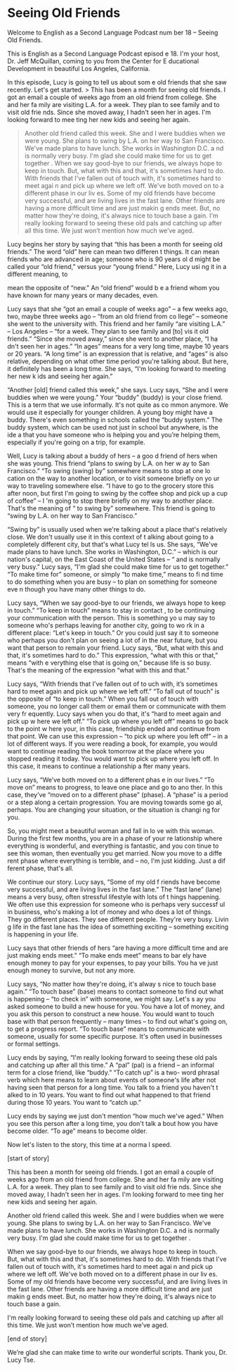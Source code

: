 # Seeing Old Friends

Welcome to English as a Second Language Podcast num ber 18 – Seeing Old Friends.

This is English as a Second Language Podcast episod e 18. I'm your host, Dr. Jeff McQuillan, coming to you from the Center for E ducational Development in beautiful Los Angeles, California.

In this episode, Lucy is going to tell us about som e old friends that she saw recently. Let's get started.  > This has been a month for seeing old friends. I got  an email a couple of weeks ago from an old friend from college. She and her fa mily are visiting L.A. for a week. They plan to see family and to visit old frie nds. Since she moved away, I hadn't seen her in ages. I'm looking forward to mee ting her new kids and seeing her again.
> Another old friend called this week. She and I were  buddies when we were young. She plans to swing by L.A. on her way to San  Francisco. We've made plans to have lunch. She works in Washington D.C. a nd is normally very busy. I'm glad she could make time for us to get together .
> When we say good-bye to our friends, we always hope  to keep in touch. But, what with this and that, it's sometimes hard to do. With friends that I've fallen out of touch with, it's sometimes hard to meet agai n and pick up where we left off. We've both moved on to a different phase in our liv es. Some of my old friends have become very successful, and are living lives in the fast lane. Other friends are having a more difficult time and are just makin g ends meet. But, no matter how they're doing, it's always nice to touch base a gain.
> I'm really looking forward to seeing these old pals  and catching up after all this time. We just won’t mention how much we’ve aged.

Lucy begins her story by saying that “this has been  a month for seeing old friends.” The word “old” here can mean two differen t things. It can mean friends who are advanced in age; someone who is 90 years ol d might be called your “old friend,” versus your “young friend.” Here, Lucy usi ng it in a different meaning, to

mean the opposite of “new.” An “old friend” would b e a friend whom you have known for many years or many decades, even.

Lucy says that she “got an email a couple of weeks ago” – a few weeks ago, two, maybe three weeks ago – “from an old friend from co llege” – someone she went to the university with. This friend and her family “are visiting L.A.” – Los Angeles – “for a week. They plan to see family and [to] vis it old friends.” “Since she moved away,” since she went to another place, “I ha dn't seen her in ages.” “In ages” means for a very long time, maybe 10 years or  20 years. “A long time” is an expression that is relative, and “ages” is also relative, depending on what other time period you're talking about. But here, it definitely has been a long time. She says, “I'm looking forward to meeting her new k ids and seeing her again.”

“Another [old] friend called this week,” she says. Lucy says, “She and I were buddies when we were young.” Your “buddy” (buddy) is your close friend. This is a term that we use informally. It's not quite as co mmon anymore. We would use it especially for younger children. A young boy might have a buddy. There's even something in schools called the “buddy system.” The  buddy system, which can be used not just in school but anywhere, is the ide a that you have someone who is helping you and you’re helping them, especially if you're going on a trip, for example.

Well, Lucy is talking about a buddy of hers – a goo d friend of hers when she was young. This friend “plans to swing by L.A. on her w ay to San Francisco.” “To swing (swing) by” somewhere means to stop at one lo cation on the way to another location, or to visit someone briefly on yo ur way to traveling somewhere else. “I have to go to the grocery store this after noon, but first I'm going to swing by the coffee shop and pick up a cup of coffee” – I 'm going to stop there briefly on my way to another place. That's the meaning of “ to swing by” somewhere. This friend is going to “swing by L.A. on her way to San Francisco.”

“Swing by” is usually used when we're talking about  a place that's relatively close. We don't usually use it in this context of t alking about going to a completely different city, but that's what Lucy tel ls us. She says, “We've made plans to have lunch. She works in Washington, D.C.”  – which is our nation's capital, on the East Coast of the United States – “ and is normally very busy.” Lucy says, “I'm glad she could make time for us to get together.” “To make time for” someone, or simply “to make time,” means to fi nd time to do something when you are busy – to plan on something for someone eve n though you have many other things to do.

Lucy says, “When we say good-bye to our friends, we  always hope to keep in touch.” “To keep in touch” means to stay in contact , to be continuing your communication with the person. This is something yo u may say to someone who's perhaps leaving for another city, going to wo rk in a different place: “Let's keep in touch.” Or you could just say it to someone  who perhaps you don't plan on seeing a lot of in the near future, but you want  that person to remain your friend. Lucy says, “But, what with this and that, it's sometimes hard to do.” This expression, “what with this or that,” means “with e verything else that is going on,” because life is so busy. That's the meaning of the expression “what with this and that.”

Lucy says, “With friends that I've fallen out of to uch with, it’s sometimes hard to meet again and pick up where we left off.” “To fall  out of touch” is the opposite of “to keep in touch.” When you fall out of touch with  someone, you no longer call them or email them or communicate with them very fr equently. Lucy says when you do that, it's “hard to meet again and pick up w here we left off.” “To pick up where you left off” means to go back to the point w here your, in this case, friendship ended and continue from that point. We can use this expression – “to pick up where you left off” – in a lot of different  ways. If you were reading a book, for example, you would want to continue reading the  book tomorrow at the place where you stopped reading it today. You would want to pick up where you left off. In this case, it means to continue a relationship a fter many years.

Lucy says, “We’ve both moved on to a different phas e in our lives.” “To move on” means to progress, to leave one place and go to ano ther. In this case, they’ve “moved on to a different phase” (phase). A “phase” is a period or a step along a certain progression. You are moving towards some go al, perhaps. You are changing your situation, or the situation is changi ng for you.

So, you might meet a beautiful woman and fall in lo ve with this woman. During the first few months, you are in a phase of your re lationship where everything is wonderful, and everything is fantastic, and you con tinue to see this woman, then eventually you get married. Now you move to a diffe rent phase where everything is terrible, and – no, I'm just kidding. Just a dif ferent phase, that's all.

We continue our story. Lucy says, “Some of my old f riends have become very successful, and are living lives in the fast lane.”  The “fast lane” (lane) means a very busy, often stressful lifestyle with lots of t hings happening. We often use this expression for someone who is perhaps very successf ul in business, who's making a lot of money and who does a lot of things.  They go different places. They see different people. They're very busy. Livin g life in the fast lane has the idea of something exciting – something exciting is happening in your life.

 Lucy says that other friends of hers “are having a more difficult time and are just making ends meet.” “To make ends meet” means to bar ely have enough money to pay for your expenses, to pay your bills. You ha ve just enough money to survive, but not any more.

Lucy says, “No matter how they're doing, it's alway s nice to touch base again.” “To touch base” (base) means to contact someone to find out what is happening – “to check in” with someone, we might say. Let's s ay you asked someone to build a new house for you. You have a lot of money,  and you ask this person to construct a new house. You would want to touch base  with that person frequently – many times – to find out what's going on, to get a progress report. “To touch base” means to communicate with someone, usually for some specific purpose. It's often used in businesses or formal settings.

Lucy ends by saying, “I'm really looking forward to  seeing these old pals and catching up after all this time.” A “pal” (pal) is a friend – an informal term for a close friend, like “buddy.” “To catch up” is a two- word phrasal verb which here means to learn about events of someone's life after  not having seen that person for a long time. You talk to a friend you haven't t alked to in 10 years. You want to find out what happened to that friend during those 10 years. You want to “catch up.”

Lucy ends by saying we just don't mention “how much  we've aged.” When you see this person after a long time, you don't talk a bout how you have become older. “To age” means to become older.

Now let's listen to the story, this time at a norma l speed.

[start of story]

This has been a month for seeing old friends. I got  an email a couple of weeks ago from an old friend from college. She and her fa mily are visiting L.A. for a week. They plan to see family and to visit old frie nds. Since she moved away, I hadn't seen her in ages. I'm looking forward to mee ting her new kids and seeing her again.

Another old friend called this week. She and I were  buddies when we were young. She plans to swing by L.A. on her way to San  Francisco. We've made plans to have lunch. She works in Washington D.C. a nd is normally very busy. I'm glad she could make time for us to get together .

When we say good-bye to our friends, we always hope  to keep in touch. But, what with this and that, it's sometimes hard to do. With friends that I've fallen out of touch with, it's sometimes hard to meet agai n and pick up where we left off. We've both moved on to a different phase in our liv es. Some of my old friends have become very successful, and are living lives in the fast lane. Other friends are having a more difficult time and are just makin g ends meet. But, no matter how they're doing, it's always nice to touch base a gain.

I'm really looking forward to seeing these old pals  and catching up after all this time. We just won’t mention how much we’ve aged.

[end of story]

We’re glad she can make time to write our wonderful  scripts. Thank you, Dr. Lucy Tse.

